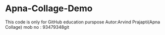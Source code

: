 # Apna-Collage-Demo

This code is only for GitHub education purspose
Autor:Arvind Prajapti(Apna Collage)
mob no : 93479348git 
